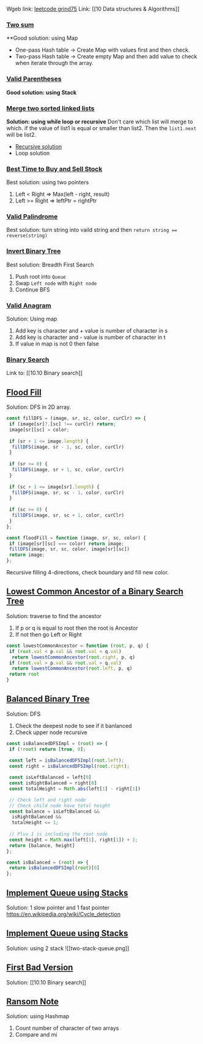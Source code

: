Wgeb link: [leetcode grind75](https://www.techinterviewhandbook.org/grind75)
Link: [[10 Data structures & Algorithms]]

### [Two sum](https://leetcode.com/problems/two-sum)

**Good solution: using Map

- One-pass Hash table -> Create Map with values first and then check.
- Two-pass Hash table -> Create empty Map and then add value to check when iterate through the array.

### [Valid Parentheses](https://leetcode.com/problems/valid-parentheses)

**Good solution: using Stack**

### [Merge two sorted linked lists](https://leetcode.com/problems/merge-two-sorted-lists/)

**Solution: using while loop or recursive**
Don't care which list will merge to which. if the value of list1 is equal or smaller than list2. Then the `list1.next` will be list2.

- [Recursive solution](https://authorslog.com/blog/oXmSPEGRc3?title=21-merge-two-sorted-lists)
- Loop solution

### [Best Time to Buy and Sell Stock](https://leetcode.com/problems/best-time-to-buy-and-sell-stock)

Best solution: using two pointers

1. Left < Right  => Max(left - right, result)
2. Left >= Right => leftPtr = rightPtr

### [Valid Palindrome](https://leetcode.com/problems/valid-palindrome)

Best solution: turn string into vaild string and then
`return string == reverse(string)`

### [Invert Binary Tree](https://leetcode.com/problems/invert-binary-tree)

Best solution: Breadth First Search

1. Push root into `Queue`
2. Swap `Left node` with `Right node`
3. Continue BFS

### [Valid Anagram](https://leetcode.com/problems/valid-anagram)

Solution: Using map

1. Add key is character and + value is number of character in s
2. Add key is character and - value is number of character in t
3. If value in map is not 0 then false

### [Binary Search](https://leetcode.com/problems/binary-search)

Link to: [[10.10 Binary search]]

## [Flood Fill](https://leetcode.com/problems/flood-fill)

Solution: DFS in 2D array.

```js
const fillDFS = (image, sr, sc, color, curClr) => {
 if (image[sr]?.[sc] !== curClr) return;
 image[sr][sc] = color;  
 
 if (sr + 1 <= image.length) {
  fillDFS(image, sr - 1, sc, color, curClr)
 }
 
 if (sr >= 0) {
  fillDFS(image, sr + 1, sc, color, curClr)
 }
 
 if (sc + 1 <= image[sr].length) {
  fillDFS(image, sr, sc - 1, color, curClr)
 }
 
 if (sc >= 0) {
  fillDFS(image, sr, sc + 1, color, curClr)
 }
};

const floodFill = function (image, sr, sc, color) {
 if (image[sr][sc] === color) return image;
 fillDFS(image, sr, sc, color, image[sr][sc])
 return image;
};
```

Recursive filling 4-directions, check boundary and fill new color.

## [Lowest Common Ancestor of a Binary Search Tree](https://leetcode.com/problems/lowest-common-ancestor-of-a-binary-search-tree)

Solution: traverse to find the ancestor

 1. If p or q is equal to root then the root is Ancestor
 2. If not then go Left or Right

```js
const lowestCommonAncestor = function (root, p, q) {
 if (root.val < p.val && root.val < q.val) 
  return lowestCommonAncestor(root.right, p, q)
 if (root.val > p.val && root.val > q.val) 
  return lowestCommonAncestor(root.left, p, q)
 return root
}
```

## [Balanced Binary Tree](https://leetcode.com/problems/balanced-binary-tree)

Solution: DFS

 1. Check the deepest node to see if it banlanced
 2. Check upper node recursive

```js
const isBalancedDFSImpl = (root) => {
 if (!root) return [true, 0];
 
 const left = isBalancedDFSImpl(root.left);
 const right = isBalancedDFSImpl(root.right);

 const isLeftBalanced = left[0]
 const isRightBalanced = right[0]
 const totalHeight = Math.abs(left[1] - right[1])

 // Check left and right node
 // Check child node have total height
 const balance = isLeftBalanced && 
  isRightBalanced && 
  totalHeight <= 1;
  
 // Plus 1 is including the root node
 const height = Math.max(left[1], right[1]) + 1;
 return [balance, height]
};

const isBalanced = (root) => {
 return isBalancedDFSImpl(root)[0]
};
```
## [Implement Queue using Stacks](https://leetcode.com/problems/implement-queue-using-stacks)

Solution: 1 slow pointer and 1 fast pointer
<https://en.wikipedia.org/wiki/Cycle_detection>
## [Implement Queue using Stacks](https://leetcode.com/problems/implement-queue-using-stacks)

Solution: using 2 stack
![[two-stack-queue.png]]

## [First Bad Version](https://leetcode.com/problems/first-bad-version)

Solution: [[10.10 Binary search]]

## [Ransom Note](https://leetcode.com/problems/ransom-note)

Solution: using Hashmap
1. Count number of character of two arrays
2. Compare and mi 